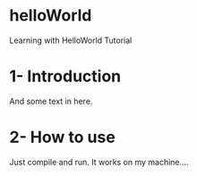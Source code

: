 # helloWorld
Learning with HelloWorld Tutorial

# 1- Introduction
And some text in here.


# 2- How to use
Just compile  and run. It works on my machine....

